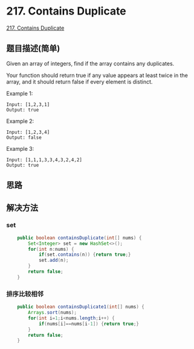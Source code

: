 # 217. Contains Duplicate
[217. Contains Duplicate](https://leetcode-cn.com/problems/contains-duplicate/)

## 题目描述(简单)

Given an array of integers, find if the array contains any duplicates.

Your function should return true if any value appears at least twice in the array, and it should return false if every element is distinct.

Example 1:
```
Input: [1,2,3,1]
Output: true
```
Example 2:
```
Input: [1,2,3,4]
Output: false
```
Example 3:
```
Input: [1,1,1,3,3,4,3,2,4,2]
Output: true
```
## 思路

## 解决方法

### set


```java
    public boolean containsDuplicate(int[] nums) {
        Set<Integer> set = new HashSet<>();
        for(int n:nums) {
        	if(set.contains(n)) {return true;}
        	set.add(n);
        }
        return false;
    }
```



### 排序比较相邻


```java
    public boolean containsDuplicate1(int[] nums) {
        Arrays.sort(nums);
        for(int i=1;i<nums.length;i++) {
        	if(nums[i]==nums[i-1]) {return true;}
        }
        return false;
    }
```



